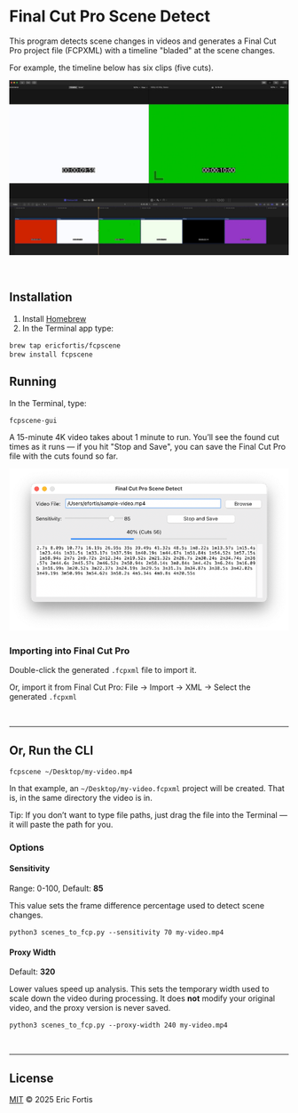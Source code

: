 # Final Cut Pro Scene Detect

This program detects scene changes in videos and generates a Final Cut
Pro project file (FCPXML) with a timeline "bladed" at the scene changes.

For example, the timeline below has six clips (five cuts).

![](./README-example.jpg)


<br>

## Installation

1. Install [Homebrew](https://brew.sh)
2. In the Terminal app type:

```shell
brew tap ericfortis/fcpscene
brew install fcpscene
```

## Running
In the Terminal, type:

```shell
fcpscene-gui
```

A 15-minute 4K video takes about 1 minute to run. You’ll see the found cut times
as it runs &mdash; if you hit "Stop and Save", you can save the Final Cut Pro
file with the cuts found so far.


![](README-gui.png)

### Importing into Final Cut Pro
Double-click the generated `.fcpxml` file to import it.

Or, import it from Final Cut Pro: File &rarr; Import &rarr; XML &rarr;  Select the generated `.fcpxml`

<br>

---



## Or, Run the CLI

```shell
fcpscene ~/Desktop/my-video.mp4
```

In that example, an `~/Desktop/my-video.fcpxml` project will
be created. That is, in the same directory the video is in.

Tip: If you don’t want to type file paths, just drag the
file into the Terminal — it will paste the path for you.



### Options

#### Sensitivity
Range: 0-100, Default: **85**

This value sets the frame difference percentage used to detect scene changes.

```shell
python3 scenes_to_fcp.py --sensitivity 70 my-video.mp4
```

#### Proxy Width
Default: **320**

Lower values speed up analysis. This sets the temporary width
used to scale down the video during processing. It does **not**
modify your original video, and the proxy version is never saved.

```shell
python3 scenes_to_fcp.py --proxy-width 240 my-video.mp4
```

<br>

---


## License

[MIT](LICENSE) © 2025 Eric Fortis
